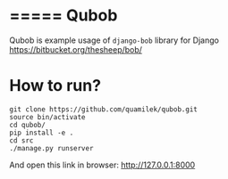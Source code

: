 =====
Qubob
=====

Qubob is example usage of `django-bob` library for Django
https://bitbucket.org/thesheep/bob/

How to run?
========


```
git clone https://github.com/quamilek/qubob.git
source bin/activate
cd qubob/
pip install -e .
cd src
./manage.py runserver
```
And open this link in browser:
http://127.0.0.1:8000
